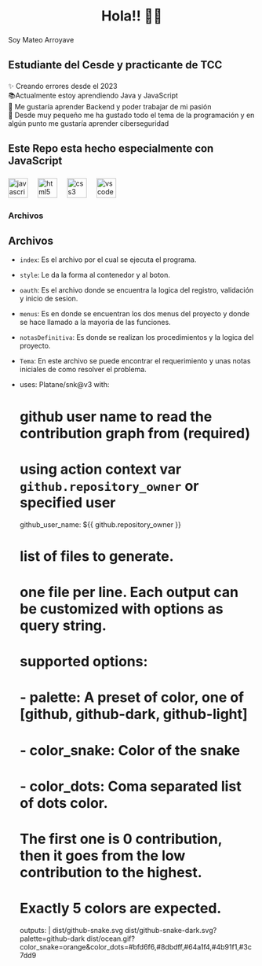 <h1 align="center">Hola!! 👋🏾</h1>

###

<p align="left">Soy Mateo Arroyave</p>

###

<h2 align="left">Estudiante del Cesde y practicante de TCC</h2>

###

<p align="left">✨ Creando errores desde el 2023<br>📚Actualmente estoy aprendiendo Java y JavaScript <br>🎯 Me gustaría aprender Backend y poder trabajar de mi pasión <br>🎲 Desde muy pequeño me ha gustado todo el tema de la programación y en algún punto me gustaría aprender ciberseguridad</p>

###

<h2 align="left">Este Repo esta hecho especialmente con JavaScript</h2>

###

<div align="left">
  <img src="https://cdn.jsdelivr.net/gh/devicons/devicon/icons/javascript/javascript-original.svg" height="40" alt="javascript logo"  />
  <img width="12" />
  <img src="https://cdn.jsdelivr.net/gh/devicons/devicon/icons/html5/html5-original.svg" height="40" alt="html5 logo"  />
  <img width="12" />
  <img src="https://cdn.jsdelivr.net/gh/devicons/devicon/icons/css3/css3-original.svg" height="40" alt="css3 logo"  />
  <img width="12" />
  <img src="https://cdn.jsdelivr.net/gh/devicons/devicon/icons/vscode/vscode-original.svg" height="40" alt="vscode logo"  />
</div>

###

<h3 align="left">Archivos</h3>


## Archivos
  - `index`: Es el archivo por el cual se ejecuta el programa.
  - `style`: Le da la forma al contenedor y al boton.
  - `oauth`: Es el archivo donde se encuentra la logica del registro, validación y inicio de sesion.
  - `menus`: Es en donde se encuentran los dos menus del proyecto y donde se hace llamado a la mayoria de las funciones.
  - `notasDefinitiva`: Es donde se realizan los procedimientos y la logica del proyecto.
  - `Tema`: En este archivo se puede encontrar el requerimiento y unas notas iniciales de como resolver el problema.

- uses: Platane/snk@v3
  with:
    # github user name to read the contribution graph from (**required**)
    # using action context var `github.repository_owner` or specified user
    github_user_name: ${{ github.repository_owner }}

    # list of files to generate.
    # one file per line. Each output can be customized with options as query string.
    #
    #  supported options:
    #  - palette:     A preset of color, one of [github, github-dark, github-light]
    #  - color_snake: Color of the snake
    #  - color_dots:  Coma separated list of dots color.
    #                 The first one is 0 contribution, then it goes from the low contribution to the highest.
    #                 Exactly 5 colors are expected.
    outputs: |
      dist/github-snake.svg
      dist/github-snake-dark.svg?palette=github-dark
      dist/ocean.gif?color_snake=orange&color_dots=#bfd6f6,#8dbdff,#64a1f4,#4b91f1,#3c7dd9
